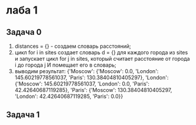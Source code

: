 # лаба 1
## Задача 0
1. distances = {} - создаем словарь расстояний;
2. цикл for i in sites создает словарь d = {} для каждого города из sites и запускает цикл for j in sites, который считает расстояние от города i до города j И помещает его в словарь;
3. выводим результат:
{'Moscow': {'Moscow': 0.0, 'London': 145.60219778561037, 'Paris': 130.38404810405297}, 'London': {'Moscow': 145.60219778561037, 'London': 0.0, 'Paris': 42.42640687119285}, 'Paris': {'Moscow': 130.38404810405297, 'London': 42.42640687119285, 'Paris': 0.0}}

## Задача 1


